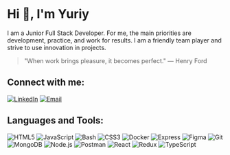 # Hi 👋, I'm Yuriy

I am a Junior Full Stack Developer. For me, the main priorities are development, practice, and work for results. I am a friendly team player and strive to use innovation in projects.

> "When work brings pleasure, it becomes perfect." — Henry Ford

## Connect with me:
[![LinkedIn](https://img.shields.io/badge/-LinkedIn-0077B5?style=for-the-badge&logo=linkedin&logoColor=white&logoWidth=20)](www.linkedin.com/in/yuriy-shukan)
[![Email](https://img.shields.io/badge/-Email-D14836?style=for-the-badge&logo=gmail&logoColor=white&logoWidth=20)](mailto:shukan.work24@gmail.com)

## Languages and Tools:
![HTML5](https://img.shields.io/badge/-HTML5-E34F26?style=for-the-badge&logo=html5&logoColor=white&logoWidth=20&borderRadius=5px)
![JavaScript](https://img.shields.io/badge/-JavaScript-F7DF1E?style=for-the-badge&logo=javascript&logoColor=black&logoWidth=20&borderRadius=5px)
![Bash](https://img.shields.io/badge/-Bash-4EAA25?style=for-the-badge&logo=gnu-bash&logoColor=white&logoWidth=20&borderRadius=5px)
![CSS3](https://img.shields.io/badge/-CSS3-1572B6?style=for-the-badge&logo=css3&logoWidth=20&borderRadius=5px)
![Docker](https://img.shields.io/badge/-Docker-2496ED?style=for-the-badge&logo=docker&logoColor=white&logoWidth=20&borderRadius=5px)
![Express](https://img.shields.io/badge/-Express-000000?style=for-the-badge&logo=express&logoColor=white&logoWidth=20&borderRadius=5px)
![Figma](https://img.shields.io/badge/-Figma-F24E1E?style=for-the-badge&logo=figma&logoColor=white&logoWidth=20&borderRadius=5px)
![Git](https://img.shields.io/badge/-Git-F05032?style=for-the-badge&logo=git&logoColor=white&logoWidth=20&borderRadius=5px)
![MongoDB](https://img.shields.io/badge/-MongoDB-47A248?style=for-the-badge&logo=mongodb&logoColor=white&logoWidth=20&borderRadius=5px)
![Node.js](https://img.shields.io/badge/-Node.js-339933?style=for-the-badge&logo=nodedotjs&logoColor=white&logoWidth=20&borderRadius=5px)
![Postman](https://img.shields.io/badge/-Postman-FF6C37?style=for-the-badge&logo=postman&logoColor=white&logoWidth=20&borderRadius=5px)
![React](https://img.shields.io/badge/-React-61DAFB?style=for-the-badge&logo=react&logoColor=black&logoWidth=20&borderRadius=5px)
![Redux](https://img.shields.io/badge/-Redux-764ABC?style=for-the-badge&logo=redux&logoColor=white&logoWidth=20&borderRadius=5px)
![TypeScript](https://img.shields.io/badge/-TypeScript-3178C6?style=for-the-badge&logo=typescript&logoColor=white&logoWidth=20&borderRadius=5px)

